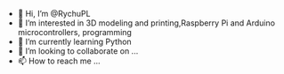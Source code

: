- 👋 Hi, I’m @RychuPL
- 👀 I’m interested in 3D modeling and printing,Raspberry Pi and Arduino microcontrollers, programming
- 🌱 I’m currently learning Python
- 💞️ I’m looking to collaborate on ...
- 📫 How to reach me ...

<!---
RychuPL/RychuPL is a ✨ special ✨ repository because its `README.md` (this file) appears on your GitHub profile.
You can click the Preview link to take a look at your changes.
--->
